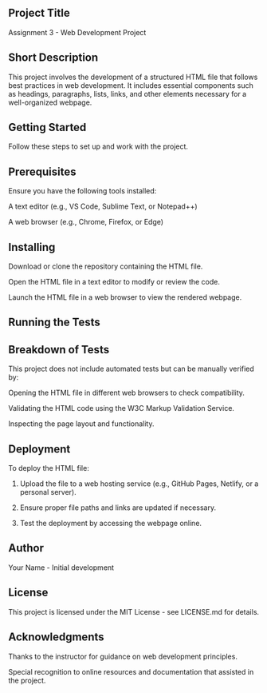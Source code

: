 ## Project Title

Assignment 3 - Web Development Project

## Short Description

This project involves the development of a structured HTML file that follows best practices in web development. It includes essential components such as headings, paragraphs, lists, links, and other elements necessary for a well-organized webpage.

## Getting Started

Follow these steps to set up and work with the project.

## Prerequisites

Ensure you have the following tools installed:

A text editor (e.g., VS Code, Sublime Text, or Notepad++)

A web browser (e.g., Chrome, Firefox, or Edge)

## Installing

Download or clone the repository containing the HTML file.

Open the HTML file in a text editor to modify or review the code.

Launch the HTML file in a web browser to view the rendered webpage.

## Running the Tests

## Breakdown of Tests

This project does not include automated tests but can be manually verified by:

Opening the HTML file in different web browsers to check compatibility.

Validating the HTML code using the W3C Markup Validation Service.

Inspecting the page layout and functionality.

## Deployment

To deploy the HTML file:

1. Upload the file to a web hosting service (e.g., GitHub Pages, Netlify, or a personal server).

2. Ensure proper file paths and links are updated if necessary.

3. Test the deployment by accessing the webpage online.

## Author

Your Name - Initial development

## License

This project is licensed under the MIT License - see LICENSE.md for details.

## Acknowledgments

Thanks to the instructor for guidance on web development principles.

Special recognition to online resources and documentation that assisted in the project.



